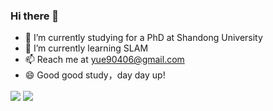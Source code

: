### Hi there 👋

- 🔭 I’m currently studying for a PhD at Shandong University
- 🌱 I’m currently learning SLAM
- 📫 Reach me at yue90406@gmail.com
- 😄 Good good study，day day up!


<img align="center"  src="https://github-readme-stats.vercel.app/api?username=lian-yue0515&show_icons=true&theme=radical"/>

<img align="center"  src="https://github-readme-stats.vercel.app/api/top-langs/?username=lian-yue0515&theme=radical&layout=compact"  />

<!-- [![Readme Card](https://github-readme-stats.vercel.app/api/pin/?username=你的用户名&repo=你的仓库名)](你仓库的url) -->

